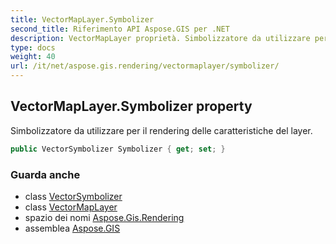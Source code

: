 ```yaml
---
title: VectorMapLayer.Symbolizer
second_title: Riferimento API Aspose.GIS per .NET
description: VectorMapLayer proprietà. Simbolizzatore da utilizzare per il rendering delle caratteristiche del layer.
type: docs
weight: 40
url: /it/net/aspose.gis.rendering/vectormaplayer/symbolizer/
---
```

## VectorMapLayer.Symbolizer property

Simbolizzatore da utilizzare per il rendering delle caratteristiche del layer.

```csharp
public VectorSymbolizer Symbolizer { get; set; }
```

### Guarda anche

* class [VectorSymbolizer](../../../aspose.gis.rendering.symbolizers/vectorsymbolizer/)
* class [VectorMapLayer](../)
* spazio dei nomi [Aspose.Gis.Rendering](../../vectormaplayer/)
* assemblea [Aspose.GIS](../../../)


